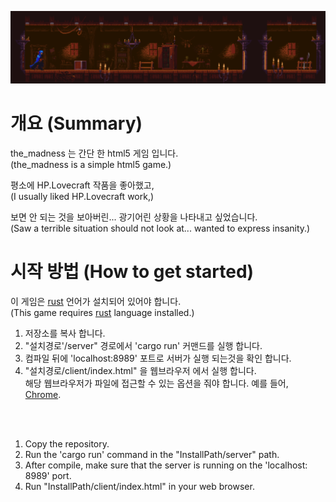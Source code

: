 ![](./img/readme_img_00.png)

# 개요 (Summary)
the_madness 는 간단 한 html5 게임 입니다.  
(the_madness is a simple html5 game.)  

평소에 HP.Lovecraft 작품을 좋아했고,  
(I usually liked HP.Lovecraft work,)  

보면 안 되는 것을 보아버린... 광기어린 상황을 나타내고 싶었습니다.  
(Saw a terrible situation should not look at... wanted to express insanity.)  


# 시작 방법 (How to get started)
이 게임은 [rust](https://rust-lang.org) 언어가 설치되어 있어야 합니다.  
(This game requires [rust](https://rust-lang.org) language installed.)  

1. 저장소를 복사 합니다.  
2. "설치경로'/server" 경로에서 'cargo run' 커맨드를 실행 합니다.  
3. 컴파일 뒤에 'localhost:8989' 포트로 서버가 실행 되는것을 확인 합니다.  
4. "설치경로/client/index.html" 을 웹브라우저 에서 실행 합니다.  
해당 웹브라우저가 파일에 접근할 수 있는 옵션을 줘야 합니다. 예를 들어, [Chrome](http://www.chrome-allow-file-access-from-file.com/).  

<br></br>
1. Copy the repository.  
2. Run the 'cargo run' command in the "InstallPath/server" path.  
3. After compile, make sure that the server is running on the 'localhost: 8989' port.  
4. Run "InstallPath/client/index.html" in your web browser.  
